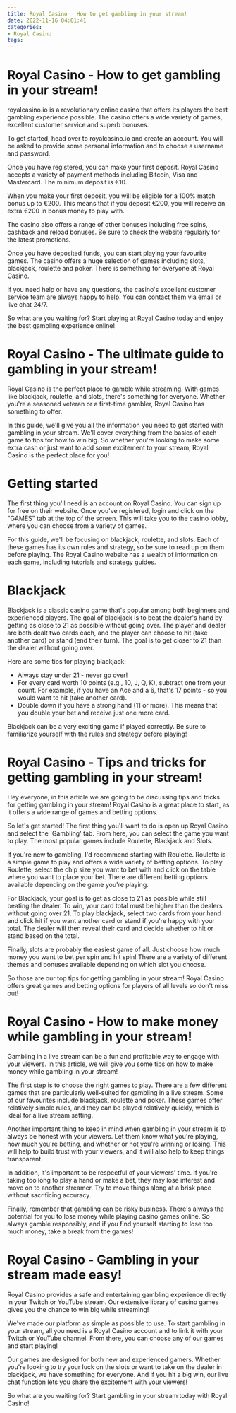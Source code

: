 ```yaml
---
title: Royal Casino   How to get gambling in your stream!
date: 2022-11-16 04:01:41
categories:
- Royal Casino
tags:
---
```



#  Royal Casino - How to get gambling in your stream!

 royalcasino.io is a revolutionary online casino that offers its players the best gambling experience possible. The casino offers a wide variety of games, excellent customer service and superb bonuses.

To get started, head over to royalcasino.io and create an account. You will be asked to provide some personal information and to choose a username and password.

Once you have registered, you can make your first deposit. Royal Casino accepts a variety of payment methods including Bitcoin, Visa and Mastercard. The minimum deposit is €10.

When you make your first deposit, you will be eligible for a 100% match bonus up to €200. This means that if you deposit €200, you will receive an extra €200 in bonus money to play with.

The casino also offers a range of other bonuses including free spins, cashback and reload bonuses. Be sure to check the website regularly for the latest promotions.

Once you have deposited funds, you can start playing your favourite games. The casino offers a huge selection of games including slots, blackjack, roulette and poker. There is something for everyone at Royal Casino.

If you need help or have any questions, the casino's excellent customer service team are always happy to help. You can contact them via email or live chat 24/7.

So what are you waiting for? Start playing at Royal Casino today and enjoy the best gambling experience online!

#  Royal Casino - The ultimate guide to gambling in your stream!

Royal Casino is the perfect place to gamble while streaming. With games like blackjack, roulette, and slots, there's something for everyone. Whether you're a seasoned veteran or a first-time gambler, Royal Casino has something to offer.

In this guide, we'll give you all the information you need to get started with gambling in your stream. We'll cover everything from the basics of each game to tips for how to win big. So whether you're looking to make some extra cash or just want to add some excitement to your stream, Royal Casino is the perfect place for you!

# Getting started

The first thing you'll need is an account on Royal Casino. You can sign up for free on their website. Once you've registered, login and click on the "GAMES" tab at the top of the screen. This will take you to the casino lobby, where you can choose from a variety of games.

For this guide, we'll be focusing on blackjack, roulette, and slots. Each of these games has its own rules and strategy, so be sure to read up on them before playing. The Royal Casino website has a wealth of information on each game, including tutorials and strategy guides.

# Blackjack

Blackjack is a classic casino game that's popular among both beginners and experienced players. The goal of blackjack is to beat the dealer's hand by getting as close to 21 as possible without going over. The player and dealer are both dealt two cards each, and the player can choose to hit (take another card) or stand (end their turn). The goal is to get closer to 21 than the dealer without going over.

Here are some tips for playing blackjack:

- Always stay under 21 - never go over!
- For every card worth 10 points (e.g., 10, J, Q, K), subtract one from your count. For example, if you have an Ace and a 6, that's 17 points - so you would want to hit (take another card). 
- Double down if you have a strong hand (11 or more). This means that you double your bet and receive just one more card. 

Blackjack can be a very exciting game if played correctly. Be sure to familiarize yourself with the rules and strategy before playing!

#  Royal Casino - Tips and tricks for getting gambling in your stream!

Hey everyone, in this article we are going to be discussing tips and tricks for getting gambling in your stream! Royal Casino is a great place to start, as it offers a wide range of games and betting options.

So let's get started! The first thing you'll want to do is open up Royal Casino and select the 'Gambling' tab. From here, you can select the game you want to play. The most popular games include Roulette, Blackjack and Slots.

If you're new to gambling, I'd recommend starting with Roulette. Roulette is a simple game to play and offers a wide variety of betting options. To play Roulette, select the chip size you want to bet with and click on the table where you want to place your bet. There are different betting options available depending on the game you're playing.

For Blackjack, your goal is to get as close to 21 as possible while still beating the dealer. To win, your card total must be higher than the dealers without going over 21. To play blackjack, select two cards from your hand and click hit if you want another card or stand if you're happy with your total. The dealer will then reveal their card and decide whether to hit or stand based on the total.

Finally, slots are probably the easiest game of all. Just choose how much money you want to bet per spin and hit spin! There are a variety of different themes and bonuses available depending on which slot you choose.

So those are our top tips for getting gambling in your stream! Royal Casino offers great games and betting options for players of all levels so don't miss out!

#  Royal Casino - How to make money while gambling in your stream!

Gambling in a live stream can be a fun and profitable way to engage with your viewers. In this article, we will give you some tips on how to make money while gambling in your stream!

The first step is to choose the right games to play. There are a few different games that are particularly well-suited for gambling in a live stream. Some of our favourites include blackjack, roulette and poker. These games offer relatively simple rules, and they can be played relatively quickly, which is ideal for a live stream setting.

Another important thing to keep in mind when gambling in your stream is to always be honest with your viewers. Let them know what you're playing, how much you're betting, and whether or not you're winning or losing. This will help to build trust with your viewers, and it will also help to keep things transparent.

In addition, it's important to be respectful of your viewers' time. If you're taking too long to play a hand or make a bet, they may lose interest and move on to another streamer. Try to move things along at a brisk pace without sacrificing accuracy.

Finally, remember that gambling can be risky business. There's always the potential for you to lose money while playing casino games online. So always gamble responsibly, and if you find yourself starting to lose too much money, take a break from the games!

#  Royal Casino - Gambling in your stream made easy!

Royal Casino provides a safe and entertaining gambling experience directly in your Twitch or YouTube stream. Our extensive library of casino games gives you the chance to win big while streaming!

We've made our platform as simple as possible to use. To start gambling in your stream, all you need is a Royal Casino account and to link it with your Twitch or YouTube channel. From there, you can choose any of our games and start playing!

Our games are designed for both new and experienced gamers. Whether you're looking to try your luck on the slots or want to take on the dealer in blackjack, we have something for everyone. And if you hit a big win, our live chat function lets you share the excitement with your viewers!

So what are you waiting for? Start gambling in your stream today with Royal Casino!